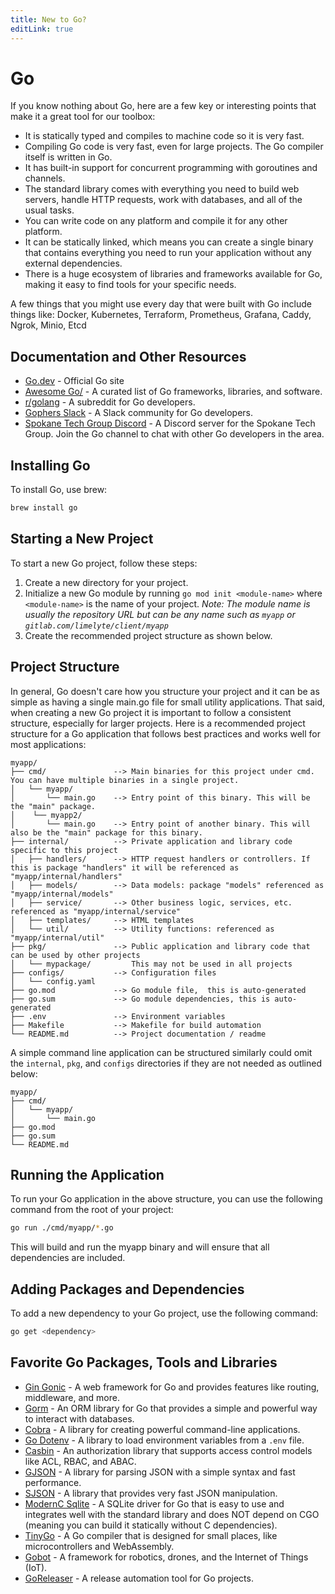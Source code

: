 ```yaml
---
title: New to Go?
editLink: true
---
```


# Go

If you know nothing about Go, here are a few key or interesting points that make it a great tool for our toolbox:

* It is statically typed and compiles to machine code so it is very fast.
* Compiling Go code is very fast, even for large projects. The Go compiler itself is written in Go.
* It has built-in support for concurrent programming with goroutines and channels.
* The standard library comes with everything you need to build web servers, handle HTTP requests, work with databases, and all of the usual tasks.
* You can write code on any platform and compile it for any other platform.
* It can be statically linked, which means you can create a single binary that contains everything you need to run your application without any external dependencies.
* There is a huge ecosystem of libraries and frameworks available for Go, making it easy to find tools for your specific needs.

A few things that you might use every day that were built with Go include things like: Docker, Kubernetes, Terraform, Prometheus, Grafana, Caddy, Ngrok, Minio, Etcd


## Documentation and Other Resources

* [Go.dev](https://go.dev) - Official Go site
* [Awesome Go/](https://awesome-go.com/) - A curated list of Go frameworks, libraries, and software.
* [r/golang](https://www.reddit.com/r/golang/) - A subreddit for Go developers.
* [Gophers Slack](https://gophers.slack.com/) - A Slack community for Go developers.
* [Spokane Tech Group Discord](https://discord.gg/B9dfrQVD) - A Discord server for the Spokane Tech Group. Join the Go channel to chat with other Go developers in the area.

## Installing Go

To install Go, use brew:

```bash
brew install go
```

## Starting a New Project

To start a new Go project, follow these steps:

1. Create a new directory for your project.
2. Initialize a new Go module by running `go mod init <module-name>` where `<module-name>` is the name of your project.
    *Note: The module name is usually the repository URL but can be any name such as `myapp` or `gitlab.com/limelyte/client/myapp`*
3. Create the recommended project structure as shown below.

## Project Structure

In general, Go doesn't care how you structure your project and it can be as simple as having a single main.go file for small utility applications. That said, when creating a new Go project it is important to follow a consistent structure, especially for larger projects. Here is a recommended project structure for a Go application that follows best practices and works well for most applications:

```
myapp/
├── cmd/               --> Main binaries for this project under cmd. You can have multiple binaries in a single project.
│   └── myapp/
│       └── main.go    --> Entry point of this binary. This will be the "main" package.
│    └── myapp2/
│       └── main.go    --> Entry point of another binary. This will also be the "main" package for this binary.
├── internal/          --> Private application and library code specific to this project
│   ├── handlers/      --> HTTP request handlers or controllers. If this is package "handlers" it will be referenced as "myapp/internal/handlers"
│   ├── models/        --> Data models: package "models" referenced as "myapp/internal/models"
│   ├── service/       --> Other business logic, services, etc. referenced as "myapp/internal/service"
│   ├── templates/     --> HTML templates
│   └── util/          --> Utility functions: referenced as "myapp/internal/util"
├── pkg/               --> Public application and library code that can be used by other projects 
│   └── mypackage/         This may not be used in all projects
├── configs/           --> Configuration files
│   └── config.yaml    
├── go.mod             --> Go module file,  this is auto-generated
├── go.sum             --> Go module dependencies, this is auto-generated
├── .env               --> Environment variables
├── Makefile           --> Makefile for build automation
└── README.md          --> Project documentation / readme

```

A simple command line application can be structured similarly could omit the `internal`, `pkg`, and `configs` directories if they are not needed as outlined below:

```
myapp/
├── cmd/
│   └── myapp/
│       └── main.go
├── go.mod
├── go.sum
└── README.md
```

## Running the Application

To run your Go application in the above structure, you can use the following command from the root of your project:

```bash
go run ./cmd/myapp/*.go
```

This will build and run the myapp binary and will ensure that all dependencies are included.

## Adding Packages and Dependencies

To add a new dependency to your Go project, use the following command:

```bash
go get <dependency>
```

## Favorite Go Packages, Tools and Libraries

* [Gin Gonic](https://github.com/gin-gonic/gin) - A web framework for Go and provides features like routing, middleware, and more.
* [Gorm](https://gorm.io/) - An ORM library for Go that provides a simple and powerful way to interact with databases.
* [Cobra](https://github.com/spf13/cobra) - A library for creating powerful command-line applications.
* [Go Dotenv](https://github.com/joho/godotenv) - A library to load environment variables from a `.env` file.
* [Casbin](https://casbin.org/) - An authorization library that supports access control models like ACL, RBAC, and ABAC.
* [GJSON](https://github.com/tidwall/gjson) - A library for parsing JSON with a simple syntax and fast performance.
* [SJSON](https://github.com/tidwall/sjson) - A library that provides very fast JSON manipulation.
* [ModernC Sqlite](https://pkg.go.dev/modernc.org/sqlite) - A SQLite driver for Go that is easy to use and integrates well with the standard library and does NOT depend on CGO (meaning you can build it statically without C dependencies).
* [TinyGo](https://tinygo.org/) - A Go compiler that is designed for small places, like microcontrollers and WebAssembly.
* [Gobot](https://gobot.io/) - A framework for robotics, drones, and the Internet of Things (IoT).
* [GoReleaser](https://goreleaser.com/) - A release automation tool for Go projects.
